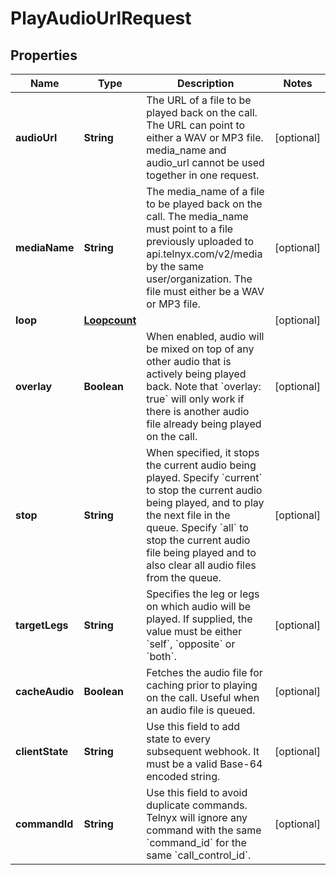 

# PlayAudioUrlRequest


## Properties

Name | Type | Description | Notes
------------ | ------------- | ------------- | -------------
**audioUrl** | **String** | The URL of a file to be played back on the call. The URL can point to either a WAV or MP3 file. media_name and audio_url cannot be used together in one request. |  [optional]
**mediaName** | **String** | The media_name of a file to be played back on the call. The media_name must point to a file previously uploaded to api.telnyx.com/v2/media by the same user/organization. The file must either be a WAV or MP3 file. |  [optional]
**loop** | [**Loopcount**](Loopcount.md) |  |  [optional]
**overlay** | **Boolean** | When enabled, audio will be mixed on top of any other audio that is actively being played back. Note that &#x60;overlay: true&#x60; will only work if there is another audio file already being played on the call. |  [optional]
**stop** | **String** | When specified, it stops the current audio being played. Specify &#x60;current&#x60; to stop the current audio being played, and to play the next file in the queue. Specify &#x60;all&#x60; to stop the current audio file being played and to also clear all audio files from the queue. |  [optional]
**targetLegs** | **String** | Specifies the leg or legs on which audio will be played. If supplied, the value must be either &#x60;self&#x60;, &#x60;opposite&#x60; or &#x60;both&#x60;. |  [optional]
**cacheAudio** | **Boolean** | Fetches the audio file for caching prior to playing on the call. Useful when an audio file is queued. |  [optional]
**clientState** | **String** | Use this field to add state to every subsequent webhook. It must be a valid Base-64 encoded string. |  [optional]
**commandId** | **String** | Use this field to avoid duplicate commands. Telnyx will ignore any command with the same &#x60;command_id&#x60; for the same &#x60;call_control_id&#x60;. |  [optional]



